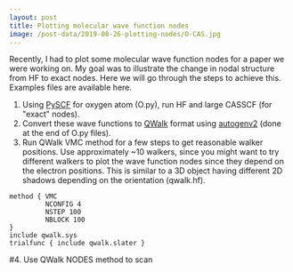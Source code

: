 ```yaml
---
layout: post
title: Plotting molecular wave function nodes
image: /post-data/2019-08-26-plotting-nodes/O-CAS.jpg
---
```


Recently, I had to plot some molecular wave function nodes for a paper we were working on.
My goal was to illustrate the change in nodal structure from HF to exact nodes.
Here we will go through the steps to achieve this.
Examples files are available here.

1. Using [PySCF](https://github.com/pyscf/pyscf) for oxygen atom (O.py), run HF and large CASSCF (for "exact" nodes).
2. Convert these wave functions to [QWalk](https://github.com/QWalk/mainline) format using [autogenv2](https://github.com/lkwagner/autogenv2) (done at the end of O.py files).
3. Run QWalk VMC method for a few steps to get reasonable walker positions. Use approximately ~10 walkers, since you might want to try different walkers to plot the wave function nodes since they depend on the electron positions. This is similar to a 3D object having different 2D shadows depending on the orientation (qwalk.hf).
```
method { VMC
         NCONFIG 4
         NSTEP 100
         NBLOCK 100
}
include qwalk.sys
trialfunc { include qwalk.slater }
```
#4. Use QWalk NODES method to scan 

